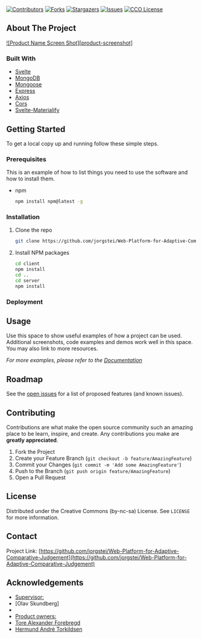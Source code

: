 <!--
*** Thanks for checking out the Best-README-Template. If you have a suggestion
*** that would make this better, please fork the repo and create a pull request
*** or simply open an issue with the tag "enhancement".
*** Thanks again! Now go create something AMAZING! :D
***
***
***
*** To avoid retyping too much info. Do a search and replace for the following:
*** jorgstei, Web-Platform-for-Adaptive-Comparative-Judgement, twitter_handle, email, project_title, project_description
-->

<!-- PROJECT SHIELDS -->
<!--
*** I'm using markdown "reference style" links for readability.
*** Reference links are enclosed in brackets [ ] instead of parentheses ( ).
*** See the bottom of this document for the declaration of the reference variables
*** for contributors-url, forks-url, etc. This is an optional, concise syntax you may use.
*** https://www.markdownguide.org/basic-syntax/#reference-style-links
-->

[![Contributors][contributors-shield]][contributors-url]
[![Forks][forks-shield]][forks-url]
[![Stargazers][stars-shield]][stars-url]
[![Issues][issues-shield]][issues-url]
[![CCO License][license-shield]][license-url]

<!-- ABOUT THE PROJECT -->

## About The Project

[![Product Name Screen Shot][product-screenshot]](https://example.com)

### Built With

- [Svelte]()
- [MongoDB]()
- [Mongoose]()
- [Express]()
- [Axios]()
- [Cors]()
- [Svelte-Materialify](https://svelte-materialify.vercel.app/)

<!-- GETTING STARTED -->

## Getting Started

To get a local copy up and running follow these simple steps.

### Prerequisites

This is an example of how to list things you need to use the software and how to install them.

- npm
  ```sh
  npm install npm@latest -g
  ```

### Installation

1. Clone the repo
   ```sh
   git clone https://github.com/jorgstei/Web-Platform-for-Adaptive-Comparative-Judgement.git
   ```
2. Install NPM packages
   ```sh
   cd client
   npm install
   cd ..
   cd server
   npm install
   ```

### Deployment

<!-- USAGE EXAMPLES -->

## Usage

Use this space to show useful examples of how a project can be used. Additional screenshots, code examples and demos work well in this space. You may also link to more resources.

_For more examples, please refer to the [Documentation](https://example.com)_

<!-- ROADMAP -->

## Roadmap

See the [open issues](https://github.com/jorgstei/Web-Platform-for-Adaptive-Comparative-Judgement/issues) for a list of proposed features (and known issues).

<!-- CONTRIBUTING -->

## Contributing

Contributions are what make the open source community such an amazing place to be learn, inspire, and create. Any contributions you make are **greatly appreciated**.

1. Fork the Project
2. Create your Feature Branch (`git checkout -b feature/AmazingFeature`)
3. Commit your Changes (`git commit -m 'Add some AmazingFeature'`)
4. Push to the Branch (`git push origin feature/AmazingFeature`)
5. Open a Pull Request

<!-- LICENSE -->

## License

Distributed under the Creative Commons (by-nc-sa) License. See `LICENSE` for more information.

<!-- CONTACT -->

## Contact

Project Link: [https://github.com/jorgstei/Web-Platform-for-Adaptive-Comparative-Judgement](https://github.com/jorgstei/Web-Platform-for-Adaptive-Comparative-Judgement)

<!-- ACKNOWLEDGEMENTS -->

## Acknowledgements

- [Supervisor:]()
- [Olav Skundberg]
- 
- [Product owners:]()
- [Tore Alexander Forebregd]()
- [Hermund André Torkildsen]()

<!-- MARKDOWN LINKS & IMAGES -->
<!-- https://www.markdownguide.org/basic-syntax/#reference-style-links -->

[contributors-shield]: https://img.shields.io/github/contributors/jorgstei/Web-Platform-for-Adaptive-Comparative-Judgement.svg?style=for-the-badge
[contributors-url]: https://github.com/jorgstei/Web-Platform-for-Adaptive-Comparative-Judgement/contributors
[forks-shield]: https://img.shields.io/github/forks/skelletore/064bachelor2021.svg?style=for-the-badge
[forks-url]: https://github.com/skelletore/064bachelor2021/network/members
[stars-shield]: https://img.shields.io/github/stars/skelletore/064bachelor2021.svg?style=for-the-badge
[stars-url]: https://github.com/skelletore/064bachelor2021/stargazers
[issues-shield]: https://img.shields.io/github/issues/skelletore/064bachelor2021.svg?style=for-the-badge
[issues-url]: https://github.com/jorgstei/Web-Platform-for-Adaptive-Comparative-Judgement/issues
[license-shield]: https://img.shields.io/badge/license-CC%20(by--nc--sa)-green
[license-url]: https://creativecommons.org/licenses/by-nc-sa/4.0/en/legalcode
